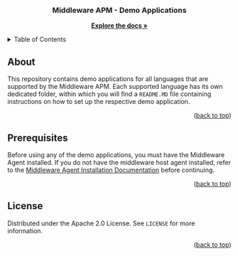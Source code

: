 <a name="readme-top"></a>

<br/>

<div align="center">
  <h3 align="center">Middleware APM - Demo Applications</h3>

  <p align="center">
    <a href="https://docs.middleware.io/"><strong>Explore the docs »</strong></a>
    <br />

  </p>
</div>

<details>
  <summary>Table of Contents</summary>
  <ol>
    <li>
      <a href="#about">About</a>
    </li>
    <li>
      <a href="#prerequisites">Prerequisites</a>
    </li>
    <li>
      <a href="#license">License</a>
    </li>
  </ol>
</details>


## About


This repository contains demo applications for all languages that are supported by the Middleware APM. Each supported language has its own dedicated folder, within which you will find a `README.MD` file containing instructions on how to set up the respective demo application.

<p align="right">(<a href="#readme-top">back to top</a>)</p>

## Prerequisites

Before using any of the demo applications, you must have the Middleware Agent installed. If you do not have the middleware host agent installed, refer to the [Middleware Agent Installation Documentation](https://docs.middleware.io/agent-installation/overview) before continuing.

<p align="right">(<a href="#readme-top">back to top</a>)</p>

<!-- LICENSE -->
## License

Distributed under the Apache 2.0 License. See `LICENSE` for more information.

<p align="right">(<a href="#readme-top">back to top</a>)</p>
